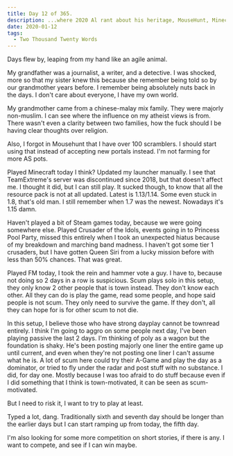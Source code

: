 ```yaml
---
title: Day 12 of 365.
description: ...where 2020 Al rant about his heritage, MouseHunt, Minecraft, and once again, Forum Mafia.
date: 2020-01-12
tags:
  - Two Thousand Twenty Words
---
```


Days flew by, leaping from my hand like an agile animal.

My grandfather was a journalist, a writer, and a detective. I was shocked, more so that my sister knew this because she remember being told so by our grandmother years before. I remember being absolutely nuts back in the days. I don't care about everyone, I have my own world.

My grandmother came from a chinese-malay mix family. They were majorly non-muslim. I can see where the influence on my atheist views is from. There wasn't even a clarity between two families, how the fuck should I be having clear thoughts over religion.

Also, I forgot in Mousehunt that I have over 100 scramblers. I should start using that instead of accepting new portals instead. I'm not farming for more AS pots.

Played Minecraft today I think? Updated my launcher manually. I see that TeamExtreme's server was discontinued since 2018, but that doesn't affect me. I thought it did, but I can still play. It sucked though, to know that all the resource pack is not at all updated. Latest is 1.13/1.14. Some even stuck in 1.8, that's old man. I still remember when 1.7 was the newest. Nowadays it's 1.15 damn.

Haven't played a bit of Steam games today, because we were going somewhere else. Played Crusader of the Idols, events going in to Princess Pool Party, missed this entirely when I took an unexpected hiatus because of my breakdown and marching band madness. I haven't got some tier 1 crusaders, but I have gotten Queen Siri from a lucky mission before with less than 50% chances. That was great.

Played FM today, I took the rein and hammer vote a guy. I have to, because not doing so 2 days in a row is suspicious. Scum plays solo in this setup, they only know 2 other people that is town instead. They don't know each other. All they can do is play the game, read some people, and hope said people is not scum. They only need to survive the game. If they don't, all they can hope for is for other scum to not die. 

In this setup, I believe those who have strong dayplay cannot be townread entirely. I think I'm going to aggro on some people next day, I've been playing passive the last 2 days. I'm thinking of poly as a wagon but the foundation is shaky. He's been posting majorly one liner the entire game up until current, and even when they're not posting one liner I can't assume what he is. A lot of scum here could try their A-Game and play the day as a dominator, or tried to fly under the radar and post stuff with no substance. I did, for day one. Mostly because I was too afraid to do stuff because even if I did something that I think is town-motivated, it can be seen as scum-motivated.

But I need to risk it, I want to try to play at least.

Typed a lot, dang. Traditionally sixth and seventh day should be longer than the earlier days but I can start ramping up from today, the fifth day.

I'm also looking for some more competition on short stories, if there is any. I want to compete, and see if I can win maybe.
